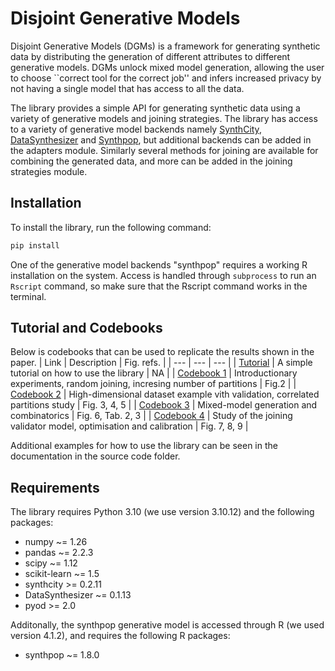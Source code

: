 <!-- [![Doctests](https://github.com/notna07/disjoint-synthetic-data-generation/actions/workflows/doctests.yml/badge.svg)](https://github.com/notna07/disjoint-synthetic-data-generation/actions/workflows/doctests.yml) -->

# Disjoint Generative Models 

Disjoint Generative Models (DGMs) is a framework for generating synthetic data by distributing the generation of different attributes to different generative models. DGMs unlock mixed model generation, allowing the user to choose ``correct tool for the correct job'' and infers increased privacy by not having a single model that has access to all the data.

The library provides a simple API for generating synthetic data using a variety of generative models and joining strategies. The library has access to a variety of generative model backends namely [SynthCity](https://github.com/vanderschaarlab/synthcity), [DataSynthesizer](https://github.com/DataResponsibly/DataSynthesizer) and [Synthpop](https://www.synthpop.org.uk/get-started.html), but additional backends can be added in the adapters module. Similarly several methods for joining are available for combining the generated data, and more can be added in the joining strategies module.

## Installation

 To install the library, run the following command:

```bash
pip install 
```
One of the generative model backends "synthpop" requires a working R installation on the system. Access is handled through ```subprocess``` to run an ```Rscript``` command, so make sure that the Rscript command works in the terminal.

## Tutorial and Codebooks
 
Below is codebooks that can be used to replicate the results shown in the paper.
| Link | Description | Fig. refs. |
| --- | --- | --- |
| [Tutorial](00_tutorial.ipynb) | A simple tutorial on how to use the library | NA |
| [Codebook 1](01_same_model_partitions.ipynb) | Introductionary experiments, random joining, incresing number of partitions | Fig.2 |
| [Codebook 2](02_validated_joins.ipynb) | High-dimensional dataset example vith validation, correlated partitions study | Fig. 3, 4, 5 |
| [Codebook 3](03_specified_splits.ipynb) | Mixed-model generation and combinatorics | Fig. 6, Tab. 2, 3 |
| [Codebook 4](04_joining_validator.ipynb) | Study of the joining validator model, optimisation and calibration | Fig. 7, 8, 9 |

Additional examples for how to use the library can be seen in the documentation in the source code folder. 

## Requirements
The library requires Python 3.10 (we use version 3.10.12) and the following packages:
- numpy ~= 1.26
- pandas ~= 2.2.3
- scipy ~= 1.12
- scikit-learn ~= 1.5
- synthcity >= 0.2.11
- DataSynthesizer ~= 0.1.13
- pyod >= 2.0

Additonally, the synthpop generative model is accessed through R (we used version 4.1.2), and requires the following R packages:
- synthpop ~= 1.8.0